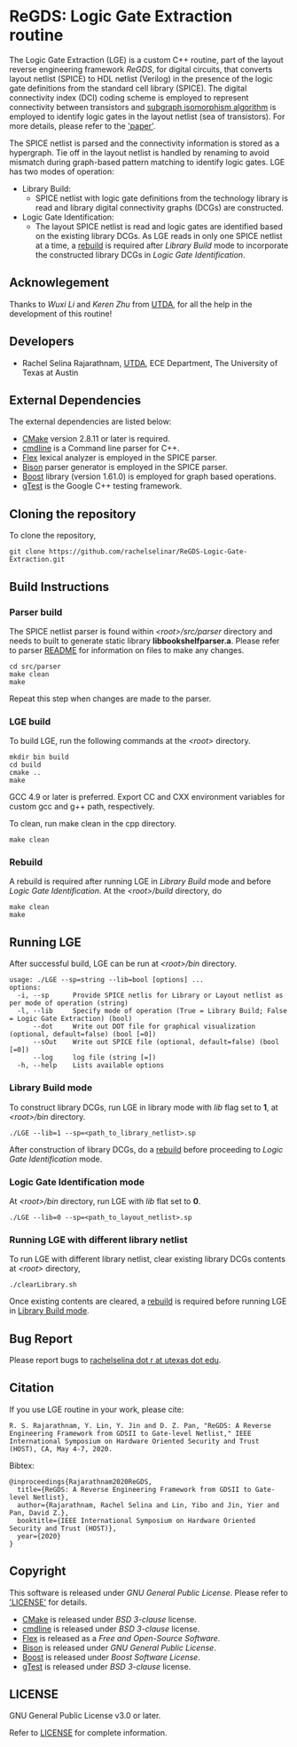 # ReGDS: Logic Gate Extraction routine

The Logic Gate Extraction (LGE) is a custom C++ routine, part of the layout reverse engineering framework *ReGDS*, for digital circuits, that converts layout netlist (SPICE) to HDL netlist (Verilog) in the presence of the logic gate definitions from the standard cell library (SPICE).
The digital connectivity index (DCI) coding scheme is employed to represent connectivity between transistors and [subgraph isomorphism algorithm](https://ieeexplore.ieee.org/abstract/document/1323804) is employed to identify logic gates in the layout netlist (sea of transistors).
For more details, please refer to the ['paper'](#citation).

The SPICE netlist is parsed and the connectivity information is stored as a hypergraph.
Tie off in the layout netlist is handled by renaming to avoid mismatch during graph-based pattern matching to identify logic gates.
LGE has two modes of operation:
* Library Build:
    - SPICE netlist with logic gate definitions from the technology library is read and library digital connectivity graphs (DCGs) are constructed.
* Logic Gate Identification:
    - The layout SPICE netlist is read and logic gates are identified based on the existing library DCGs.
As LGE reads in only one SPICE netlist at a time, a [rebuild](#rebuild) is required after *Library Build* mode to incorporate the constructed library DCGs in *Logic Gate Identification*.

## Acknowlegement

Thanks to *Wuxi Li* and *Keren Zhu* from [UTDA](https://www.cerc.utexas.edu/utda), for all the help in the development of this routine!

## Developers

- Rachel Selina Rajarathnam, [UTDA](https://www.cerc.utexas.edu/utda), ECE Department, The University of Texas at Austin

## External Dependencies

The external dependencies are listed below:

* [CMake](https://cmake.org) version 2.8.11 or later is required. 
* [cmdline](https://github.com/tanakh/cmdline) is a Command line parser for C++.
* [Flex](http://flex.sourceforge.net) lexical analyzer is employed in the SPICE parser.
* [Bison](https://www.gnu.org/software/bison) parser generator is employed in the SPICE parser.
* [Boost](https://www.boost.org) library (version 1.61.0) is employed for graph based operations.
* [gTest](https://github.com/google/googletest) is the Google C++ testing framework.

## Cloning the repository

To clone the repository, 

```
git clone https://github.com/rachelselinar/ReGDS-Logic-Gate-Extraction.git
```

## Build Instructions

### Parser build

The SPICE netlist parser is found within *\<root\>/src/parser* directory and needs to built to generate static library **libbookshelfparser.a**.
Please refer to parser [README](./src/parser/README.md) for information on files to make any changes.

```
cd src/parser
make clean
make
```

Repeat this step when changes are made to the parser.

### LGE build

To build LGE, run the following commands at the *\<root\>* directory. 
```
mkdir bin build
cd build
cmake ..
make 
```
GCC 4.9 or later is preferred. 
Export CC and CXX environment variables for custom gcc and g++ path, respectively. 

To clean, run make clean in the cpp directory. 
```
make clean
```

### Rebuild

A rebuild is required after running LGE in *Library Build* mode and before *Logic Gate Identification*.
At the *\<root\>/build* directory, do
```
make clean
make
```

## Running LGE

After successful build, LGE can be run at *\<root\>/bin* directory.

```
usage: ./LGE --sp=string --lib=bool [options] ... 
options:
  -i, --sp      Provide SPICE netlis for Library or Layout netlist as per mode of operation (string)
  -l, --lib     Specify mode of operation (True = Library Build; False = Logic Gate Extraction) (bool)
      --dot     Write out DOT file for graphical visualization (optional, default=false) (bool [=0])
      --sOut    Write out SPICE file (optional, default=false) (bool [=0])
      --log     log file (string [=])
  -h, --help    Lists available options
```

### Library Build mode

To construct library DCGs, run LGE in library mode with *lib* flag set to **1**, at *\<root\>/bin* directory.

```
./LGE --lib=1 --sp=<path_to_library_netlist>.sp
```

After construction of library DCGs, do a [rebuild](#rebuild) before proceeding to *Logic Gate Identification* mode.

### Logic Gate Identification mode

At *\<root\>/bin* directory, run LGE with *lib* flat set to **0**.

```
./LGE --lib=0 --sp=<path_to_layout_netlist>.sp
```

### Running LGE with different library netlist

To run LGE with different library netlist, clear existing library DCGs contents at *\<root\>* directory,

```
./clearLibrary.sh
```

Once existing contents are cleared, a [rebuild](#rebuild) is required before running LGE in [Library Build mode](#library-build-mode).

## Bug Report

Please report bugs to [rachelselina dot r at utexas dot edu](mailto:rachelselina.r@utexas.edu).

## Citation

If you use LGE routine in your work, please cite: 

```
R. S. Rajarathnam, Y. Lin, Y. Jin and D. Z. Pan, "ReGDS: A Reverse Engineering Framework from GDSII to Gate-level Netlist," IEEE International Symposium on Hardware Oriented Security and Trust (HOST), CA, May 4-7, 2020.
```

Bibtex:
```
@inproceedings{Rajarathnam2020ReGDS,
  title={ReGDS: A Reverse Engineering Framework from GDSII to Gate-level Netlist},
  author={Rajarathnam, Rachel Selina and Lin, Yibo and Jin, Yier and Pan, David Z.},
  booktitle={IEEE International Symposium on Hardware Oriented Security and Trust (HOST)},
  year={2020}
}
```

## Copyright

This software is released under *GNU General Public License*. Please refer to ['LICENSE'](#license) for details.

- [CMake](https://cmake.org) is released under *BSD 3-clause* license.
- [cmdline](https://github.com/tanakh/cmdline) is released under *BSD 3-clause* license.
- [Flex](http://flex.sourceforge.net) is released as a *Free and Open-Source Software*.
- [Bison](https://www.gnu.org/software/bison) is released under *GNU General Public License*.
- [Boost](https://www.boost.org) is released under *Boost Software License*.
- [gTest](https://github.com/google/googletest) is released under *BSD 3-clause* license.

## LICENSE

GNU General Public License v3.0 or later.

Refer to [LICENSE](./LICENSE) for complete information.

